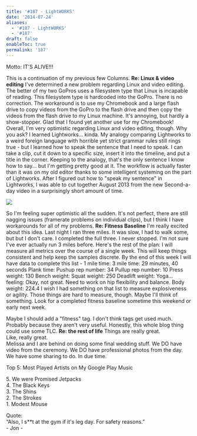 ```yaml
---
title: '#187 - LightWORKS'
date: '2014-07-24'
aliases:
  - '#187 - LightWORKS'
  - '#187'
draft: false
enableToc: true
permalink: '187'
---
```


Motto: IT'S ALIVE!!!

  
This is a continuation of my previous few Columns. **Re: Linux & video editing** I've determined a new problem regarding Linux and video editing. The better of my two GoPros uses a filesystem type that Linux is incapable of reading. This filesystem type is hardcoded into the GoPro. There is no correction. The workaround is to use my Chromebook and a large flash drive to copy videos from the GoPro to the flash drive and then copy the videos from the flash drive to my Linux machine. It's annoying, but hardly a show-stopper. Glad that I found yet another use for my Chromebook! Overall, I'm very optimistic regarding Linux and video editing, though. Why you ask? I learned Lightworks... kinda. My analogy comparing Lightworks to a weird foreign language with horrible yet strict grammar rules still rings true - but I learned how to speak the sentence that I need to speak. I can take a clip, cut it down to a specific size, insert it into the timeline, and put a title in the corner. Keeping to the analogy, that's the only sentence I know how to say... but I'm getting pretty good at it. The workflow is actually faster than it was on my old editor thanks to some intelligent systeming on the part of Lightworks. After I figured out how to "speak my sentence" in Lightworks, I was able to cut together August 2013 from the new Second-a-day video in a surprisingly short amount of time.  
  
[![](http://3.bp.blogspot.com/-6eK8n8kI2Mg/U883g1KSxEI/AAAAAAABaNU/EUNkZcUq8cY/s1600/%2523187+-+August+is+Done.png)](http://3.bp.blogspot.com/-6eK8n8kI2Mg/U883g1KSxEI/AAAAAAABaNU/EUNkZcUq8cY/s1600/%2523187+-+August+is+Done.png)

 So I'm feeling super optimistic all the sudden. It's not perfect, there are still nagging issues (framerate problems on individual clips), but I think I have workarounds for all of my problems. **Re: Fitness Baseline** I'm really excited about this idea. Last night I ran three miles. It was slow, I had to walk some, but but I don't care. I completed the full three. I never stopped. I'm not sure I've ever actually run 3 miles before. Here's the rest of the plan: I will measure all metrics over the course of a single week. This will keep things consistent and help keep the samples discrete. By the end of this week I will have data to complete this list - 1 mile time: 3 mile time: 29 minutes, 40 seconds Plank time: Pushup rep number: 34 Pullup rep number: 10 Press weight: 130 Bench weight: Squat weight: 250 Deadlift weight: Yoga... feeling: Okay, not great. Need to work on hip flexibility and balance. Body weight: 224.4 I wish I had something on that list to measure explosiveness or agility. Those things are hard to measure, though. Maybe I'll think of something. Look for a completed fitness baseline sometime this weekend or early next week.  
  
Maybe I should add a "fitness" tag. I don't think tags get used much. Probably because they aren't very useful. Honestly, this whole blog thing could use some TLC. **Re: the rest of life** Things are really great.   
Like, really great.   
Melissa and I are behind on doing some final wedding stuff. We DO have video from the ceremony. We DO have professional photos from the day. We have some sharing to do. In due time.

  
Top 5: Most Played Artists on My Google Play Music

5\. We were Promised Jetpacks  
4\. The Black Keys  
3\. The Shins  
2\. The Strokes  
1\. Modest Mouse  
  
Quote:   
“Also, I s\*\*t at the gym if it's leg day. For safety reasons.”  
\- Jon -
